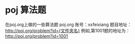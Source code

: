 # poj 算法题
在poj.org上做的一些算法题
poj.org 账号：xxfeixiang
题目地址：http://poj.org/problem?id={文件夹名}
例如,第1001题的地址为：http://poj.org/problem?id=1001


